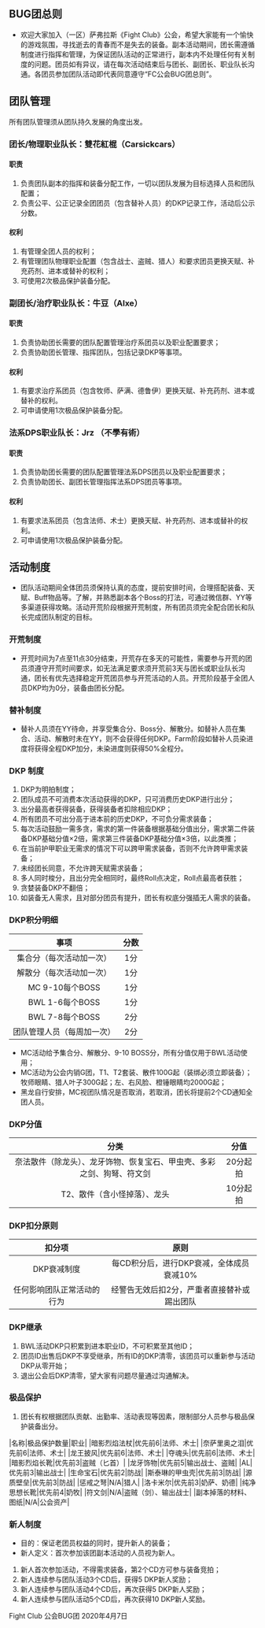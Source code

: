 ## BUG团总则

* 欢迎大家加入（一区）萨弗拉斯《Fight Club》公会，希望大家能有一个愉快的游戏氛围，寻找逝去的青春而不是失去的装备。副本活动期间，团长需遵循制度进行指挥和管理，为保证团队活动的正常进行，副本内不处理任何有关制度的问题。团员如有异议，请在每次活动结束后与团长、副团长、职业队长沟通。各团员参加团队活动即代表同意遵守“FC公会BUG团总则”。 

## 团队管理
所有团队管理须从团队持久发展的角度出发。

### 团长/物理职业队长：雙花紅棍（Carsickcars）
#### 职责
1. 负责团队副本的指挥和装备分配工作，一切以团队发展为目标选择人员和团队配置；
2. 负责公平、公正记录全团团员（包含替补人员）的DKP记录工作，活动后公示分数。

#### 权利
1. 有管理全团人员的权利；
2. 有管理团队物理职业配置（包含战士、盗贼、猎人）和要求团员更换天赋、补充药剂、进本或替补的权利；
3. 可使用2次极品保护装备分配。

### 副团长/治疗职业队长：牛豆（Alxe）
#### 职责
1. 负责协助团长需要的团队配置管理治疗系团员以及职业配置要求；
2. 负责协助团长管理、指挥团队，包括记录DKP等事项。

#### 权利
1.	有要求治疗系团员（包含牧师、萨满、德鲁伊）更换天赋、补充药剂、进本或替补的权利。
2.	可申请使用1次极品保护装备分配。

### 法系DPS职业队长：Jrz （不學有術）
#### 职责
1. 负责协助团长需要的团队配置管理法系DPS团员以及职业配置要求；
2. 负责协助团长、副团长管理指挥法系DPS团员等事项。

#### 权利
1.	有要求法系团员（包含法师、术士）更换天赋、补充药剂、进本或替补的权利。
2.	可申请使用1次极品保护装备分配。



## 活动制度

* 团队活动期间全体团员须保持认真的态度，提前安排时间，合理搭配装备、天赋、Buff物品等。了解，并熟悉副本各个Boss的打法，可通过微信群、YY等多渠道获得攻略。活动开荒阶段根据开荒制度，所有团员须完全配合团长和队长完成团队制定的目标。

### 开荒制度
* 开荒时间为7点至11点30分结束，开荒存在多天的可能性，需要参与开荒的团员须遵守开荒时间要求，如无法满足要求须开荒前3天与团长或职业队长沟通，团长有优先选择稳定开荒团员参与开荒活动的人员。开荒阶段基于全团人员DKP均为0分，装备由团长分配。

### 替补制度
* 替补人员须在YY待命，并享受集合分、Boss分、解散分。如替补人员在集合、活动、解散时未在YY，则不会获得任何DKP。Farm阶段如替补人员染进度将获得全程DKP加分，未染进度则获得50%全程分。

### DKP 制度
1. DKP为明拍制度；
2. 团队成员不可消费本次活动获得的DKP，只可消费历史DKP进行出分；
3. 出分最高者获得装备，获得装备者扣除相应DKP；
4. 所有团员不可出分高于进本前的历史DKP，不可负分需求装备；
5. 每次活动鼓励一需多贪，需求的第一件装备根据基础分值出分，需求第二件装备DKP基础分值×2倍，需求第三件装备DKP基础分值×3倍，以此类推；
6. 在当前护甲职业无需求的情况下可以跨甲需求装备，否则不允许跨甲需求装备；
7. 未经团长同意，不允许跨天赋需求装备；
8. 多人同时梭分，且出分完全相同时，最终Roll点决定，Roll点最高者获胜；
9. 贪婪装备DKP不翻倍；
10. 如装备无人需求，且对部分团员有提升，团长有权底分强插无人需求的装备。

### DKP积分明细

|事项|分数|
|:-:|:-:|
|集合分（每次活动加一次）|1分|
|解散分（每次活动加一次）|1分|
|MC 9-10每个BOSS|1分|
|BWL 1-6每个BOSS|1分|
|BWL 7-8每个BOSS|2分|
|团队管理人员（每周加一次）|2分|

* MC活动给予集合分、解散分、9-10 BOSS分，所有分值仅用于BWL活动使用；
* MC活动为公会内销G团，T1、T2套装、散件100G起（装绑必须立即装备）；牧师眼睛、猎人叶子300G起；左、右风脸、橙锤眼睛均2000G起；
* 黑龙自行安排，MC视团队情况是否取消，若取消，团长将提前2个CD通知全团人员。

### DKP分值


|分类|分值|
|:-:|:-:|
|奈法散件（除龙头）、龙牙饰物、恢复宝石、甲虫壳、多彩之剑、狗弩、符文剑|20分起拍|
|T2、散件（含小怪掉落）、龙头|10分起拍|

### DKP扣分原则

|扣分项|原则|
|:-:|:-:|
|DKP衰减制度|每CD积分后，进行DKP衰减，全体成员衰减10%|
|任何影响团队正常活动的行为|经警告无效后扣2分，严重者直接替补或踢出团队|

### DKP继承
1. BWL活动DKP只积累到进本职业ID，不可积累至其他ID；
2. 团员ID出售后DKP不享受继承，所有ID的DKP清零，该团员可以重新参与活动DKP从零开始；
3. 退出公会后DKP清零，望大家有问题尽量通过沟通解决。

### 极品保护
1. 团长有权根据团队贡献、出勤率、活动表现等因素，限制部分人员参与极品保护装备出分。

|名称|极品保护数量|职业|
|暗影烈焰法杖|优先前6|法师、术士|
|奈萨里奥之泪|优先前6|法师、术士|
|龙王披风|优先前6|法师、术士|
|夺魂头|优先前6|法师、术士|
|暗影烈焰长靴|优先前3|盗贼（匕首）|
|龙牙饰物|优先前5|输出战士、盗贼|
|AL|优先前3|输出战士|
|生命宝石|优先前2|防战|
|斯泰琳的甲虫壳|优先前3|防战|
|源质壁垒|优先前3|防战|
|惩戒之弩|N/A|猎人|
|洛卡米尔|优先前3|奶萨、奶德|
|纯净思想长靴|优先前4|奶牧|
|符文剑|N/A|盗贼（剑）、输出战士|
|副本掉落的材料、图纸|N/A|公会资产|

### 新人制度
* 目的：保证老团员权益的同时，提升新人的装备；
* 新人定义：首次参加该团副本活动的人员视为新人。

1. 新人首次参加活动，不得需求装备，第2个CD方可参与装备竞拍；
2. 新人连续参与团队活动3个CD后，获得5 DKP新人奖励；
3. 新人连续参与团队活动4个CD后，再次获得5 DKP新人奖励；
4. 新人连续参与团队活动5个CD后，再次获得10 DKP新人奖励。


Fight Club 公会BUG团
2020年4月7日
